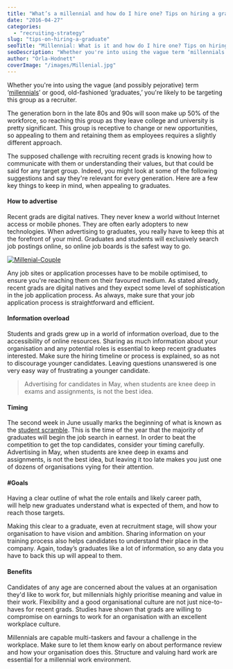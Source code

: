 ```yaml
---
title: "What’s a millennial and how do I hire one? Tips on hiring a graduate"
date: "2016-04-27"
categories:
  - "recruiting-strategy"
slug: "tips-on-hiring-a-graduate"
seoTitle: "Millennial: What is it and how do I hire one? Tips on hiring a graduate"
seoDescription: "Whether you're into using the vague term ‘millennials’ or good, old-fashioned ‘graduates,’ you're likely to be targeting this group as a recruiter."
author: "Orla-Hodnett"
coverImage: "/images/Millenial.jpg"
---
```


Whether you're into using the vague (and possibly pejorative) term ‘[millennials](https://en.wikipedia.org/wiki/Millennials)’ or good, old-fashioned ‘graduates,’ you're likely to be targeting this group as a recruiter.

The generation born in the late 80s and 90s will soon make up 50% of the workforce, so reaching this group as they leave college and university is pretty significant. This group is receptive to change or new opportunities, so appealing to them and retaining them as employees requires a slightly different approach.

The supposed challenge with recruiting recent grads is knowing how to communicate with them or understanding their values, but that could be said for any target group. Indeed, you might look at some of the following suggestions and say they're relevant for every generation. Here are a few key things to keep in mind, when appealing to graduates.

#### How to advertise

Recent grads are digital natives. They never knew a world without Internet access or mobile phones. They are often early adopters to new technologies. When advertising to graduates, you really have to keep this at the forefront of your mind. Graduates and students will exclusively search job postings online, so online job boards is the safest way to go.

[![Millenial-Couple](/images/Millenial-Couple.jpg)](http://hirehive.io/wp-content/uploads/2016/04/Millenial-Couple.jpg)

Any job sites or application processes have to be mobile optimised, to ensure you're reaching them on their favoured medium. As stated already, recent grads are digital natives and they expect some level of sophistication in the job application process. As always, make sure that your job application process is straightforward and efficient.

#### Information overload

Students and grads grew up in a world of information overload, due to the accessibility of online resources. Sharing as much information about your organisation and any potential roles is essential to keep recent graduates interested. Make sure the hiring timeline or process is explained, so as not to discourage younger candidates. Leaving questions unanswered is one very easy way of frustrating a younger candidate.

> Advertising for candidates in May, when students are knee deep in exams and assignments, is not the best idea.

#### Timing

The second week in June usually marks the beginning of what is known as the [student scramble](https://www.siliconrepublic.com/careers/2015/06/22/6-top-employers-hiring-graduates-during-student-scramble). This is the time of the year that the majority of graduates will begin the job search in earnest. In order to beat the competition to get the top candidates, consider your timing carefully. Advertising in May, when students are knee deep in exams and assignments, is not the best idea, but leaving it too late makes you just one of dozens of organisations vying for their attention.

#### #Goals

Having a clear outline of what the role entails and likely career path, will help new graduates understand what is expected of them, and how to reach those targets.

Making this clear to a graduate, even at recruitment stage, will show your organisation to have vision and ambition. Sharing information on your training process also helps candidates to understand their place in the company. Again, today’s graduates like a lot of information, so any data you have to back this up will appeal to them.

#### Benefits

Candidates of any age are concerned about the values at an organisation they'd like to work for, but millennials highly prioritise meaning and value in their work. Flexibility and a good organisational culture are not just nice-to-haves for recent grads. Studies have shown that grads are willing to compromise on earnings to work for an organisation with an excellent workplace culture.

Millennials are capable multi-taskers and favour a challenge in the workplace. Make sure to let them know early on about performance review and how your organisation does this. Structure and valuing hard work are essential for a millennial work environment.
